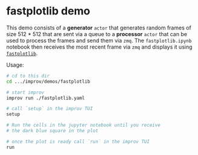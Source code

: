 # fastplotlib demo

This demo consists of a **generator** `actor` that generates random frames of size 512 * 512 that are sent via a queue to a **processor** `actor` that can be used to process the frames and send them via `zmq`. The `fastplotlib.ipynb` notebook then receives the most recent frame via `zmq` and displays it using [`fastplotlib`](https://github.com/kushalkolar/fastplotlib/).

Usage:

```bash
# cd to this dir
cd .../improv/demos/fastplotlib

# start improv
improv run ./fastplotlib.yaml

# call `setup` in the improv TUI
setup

# Run the cells in the jupyter notebook until you receive
# the dark blue square in the plot

# once the plot is ready call `run` in the improv TUI
run
```
